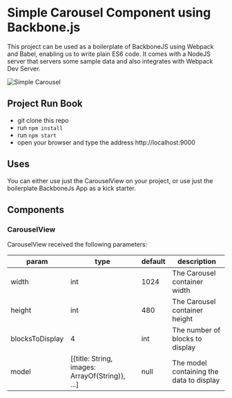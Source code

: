 # Simple Carousel Component using Backbone.js

This project can be used as a boilerplate of BackboneJS using Webpack and Babel, enabling us to write plain ES6 code. 
It comes with a NodeJS server that servers some sample data and also integrates with Webpack Dev Server.

![Simple Carousel](http://github.com/jpinho/backbone-simple-carousel/demo.gif)

## Project Run Book

- git clone this repo
- run `npm install`
- run `npm start`
- open your browser and type the address http://localhost:9000

## Uses

You can either use just the CarouselView on your project, or use just the boilerplate BackboneJs App as a kick starter.

## Components

### CarouselView

CarouselView received the following parameters:

|param|type|default|description|
|--|--|--|--|
|width|int|1024|The Carousel container width|
|height|int|480|The Carousel container height|
|blocksToDisplay|4|int|The number of blocks to display|
|model| [{title: String, images: ArrayOf(String)}, ...]|null|The model containing the data to display|
